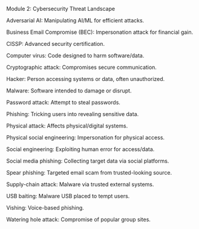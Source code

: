 Module 2: Cybersecurity Threat Landscape 

Adversarial AI: Manipulating AI/ML for efficient attacks.

Business Email Compromise (BEC): Impersonation attack for financial gain.

CISSP: Advanced security certification.

Computer virus: Code designed to harm software/data.

Cryptographic attack: Compromises secure communication.

Hacker: Person accessing systems or data, often unauthorized.

Malware: Software intended to damage or disrupt.

Password attack: Attempt to steal passwords.

Phishing: Tricking users into revealing sensitive data.

Physical attack: Affects physical/digital systems.

Physical social engineering: Impersonation for physical access.

Social engineering: Exploiting human error for access/data.

Social media phishing: Collecting target data via social platforms.

Spear phishing: Targeted email scam from trusted-looking source.

Supply-chain attack: Malware via trusted external systems.

USB baiting: Malware USB placed to tempt users.

Vishing: Voice-based phishing.

Watering hole attack: Compromise of popular group sites.
